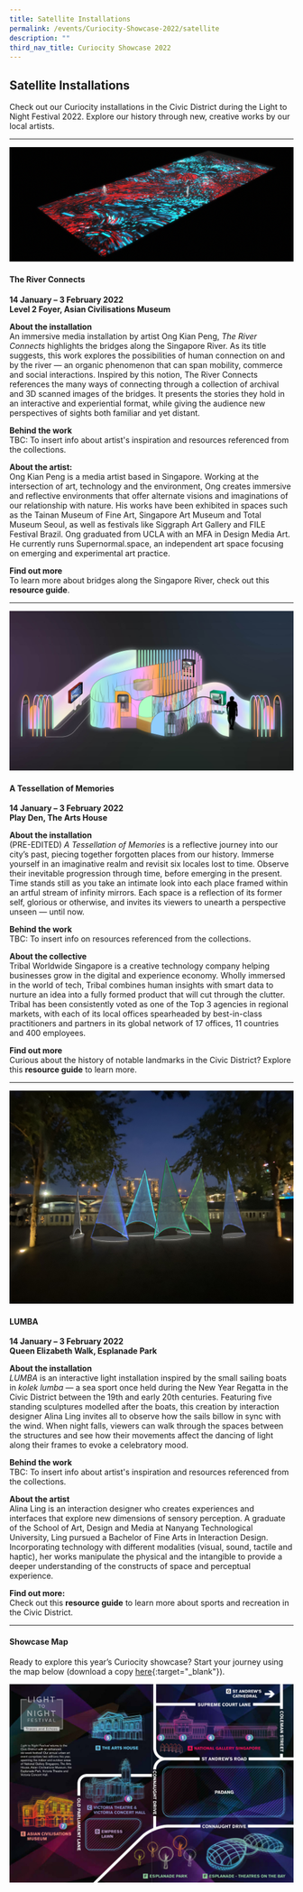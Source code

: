 ```yaml
---
title: Satellite Installations
permalink: /events/Curiocity-Showcase-2022/satellite
description: ""
third_nav_title: Curiocity Showcase 2022
---
```

## **Satellite Installations**
Check out our Curiocity installations in the Civic District during the Light to Night Festival 2022. Explore our history through new, creative works by our local artists.

___

![Alt text for image on Isomer site](/images/theriverconnectsacm.png)

#### **The River Connects**
**14 January – 3 February 2022**
<br>**Level 2 Foyer, Asian Civilisations Museum**

**About the installation**
<br>An immersive media installation by artist Ong Kian Peng, *The River Connects* highlights the bridges along the Singapore River. As its title suggests, this work explores the possibilities of human connection on and by the river — an organic phenomenon that can span mobility, commerce and social interactions. Inspired by this notion, The River Connects references the many ways of connecting through a collection of archival and 3D scanned images of the bridges. It presents the stories they hold in an interactive and experiential format, while giving the audience new perspectives of sights both familiar and yet distant.

**Behind the work**
<br>TBC: To insert info about artist's inspiration and resources referenced from the collections.

**About the artist:**
<br>Ong Kian Peng is a media artist based in Singapore. Working at the intersection of art, technology and the environment, Ong creates immersive and reflective environments that offer alternate visions and imaginations of our relationship with nature. His works have been exhibited in spaces such as the Tainan Museum of Fine Art, Singapore Art Museum and Total Museum Seoul, as well as festivals like Siggraph Art Gallery and FILE Festival Brazil. Ong graduated from UCLA with an MFA in Design Media Art. He currently runs Supernormal.space, an independent art space focusing on emerging and experimental art practice.

**Find out more**
<br>To learn more about bridges along the Singapore River, check out this **resource guide**.

___

![Alt text for image on Isomer site](/images/atessellationofmemories.jpg)

#### **A Tessellation of Memories**
**14 January – 3 February 2022**
<br>**Play Den, The Arts House**

**About the installation**
<br>(PRE-EDITED) *A Tessellation of Memories* is a reflective journey into our city’s past, piecing together forgotten places from our history. Immerse yourself in an imaginative realm and revisit six locales lost to time. Observe their inevitable progression through time, before emerging in the present. Time stands still as you take an intimate look into each place framed within an artful stream of infinity mirrors. Each space is a reflection of its former self, glorious or otherwise, and invites its viewers to unearth a perspective unseen — until now.

**Behind the work**
<br>TBC: To insert info on resources referenced from the collections.

**About the collective**
<br>Tribal Worldwide Singapore is a creative technology company helping businesses grow in the digital and experience economy. Wholly immersed in the world of tech, Tribal combines human insights with smart data to nurture an idea into a fully formed product that will cut through the clutter. Tribal has been consistently voted as one of the Top 3 agencies in regional markets, with each of its local offices spearheaded by best-in-class practitioners and partners in its global network of 17 offices, 11 countries and 400 employees. 

**Find out more**
<br>Curious about the history of notable landmarks in the Civic District? Explore this **resource guide** to learn more.

___

![Alt text for image on Isomer site](/images/lumba.jpg)

#### **LUMBA**
**14 January – 3 February 2022**
<br>**Queen Elizabeth Walk, Esplanade Park**

**About the installation**
<br>*LUMBA* is an interactive light installation inspired by the small sailing boats in *kolek lumba* — a sea sport once held during the New Year Regatta in the Civic District between the 19th and early 20th centuries. Featuring five standing sculptures modelled after the boats, this creation by interaction designer Alina Ling invites all to observe how the sails billow in sync with the wind. When night falls, viewers can walk through the spaces between the structures and see how their movements affect the dancing of light along their frames to evoke a celebratory mood.

**Behind the work**
<br>TBC: To insert info about artist's inspiration and resources referenced from the collections.

**About the artist**
<br>Alina Ling is an interaction designer who creates experiences and interfaces that explore new dimensions of sensory perception. A graduate of the School of Art, Design and Media at Nanyang Technological University, Ling pursued a Bachelor of Fine Arts in Interaction Design. Incorporating technology with different modalities (visual, sound, tactile and haptic), her works manipulate the physical and the intangible to provide a deeper understanding of the constructs of space and perceptual experience. 

**Find out more:**
<br>Check out this **resource guide** to learn more about sports and recreation in the Civic District.

___

#### **Showcase Map**

Ready to explore this year’s Curiocity showcase? Start your journey using the map below (download a copy [here](/files/sample-light-map.pdf){:target="_blank"}). 

![Alt text for image on Isomer site](/images/sample_light_map.jpg)